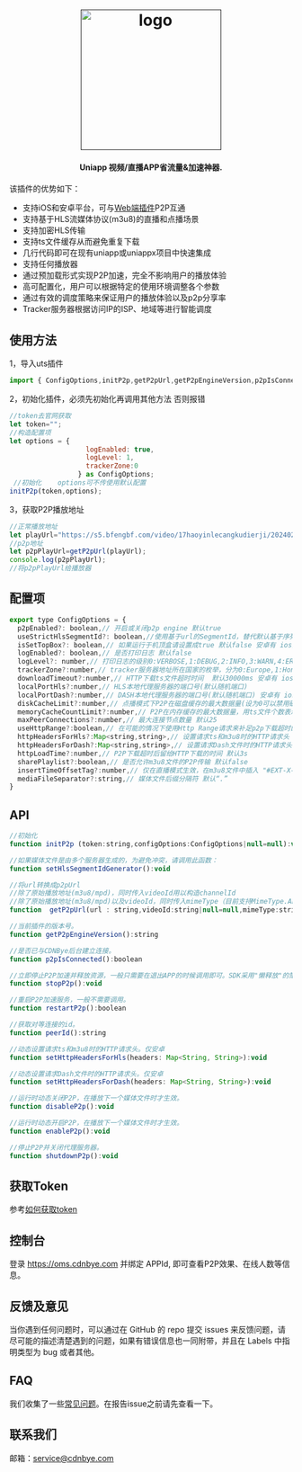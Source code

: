 <h1 align="center"><a href="" target="_blank" rel="noopener noreferrer"><img width="250" src="https://www.cdnbye.com/img/logo.png" alt="logo"></a></h1>
<h4 align="center">Uniapp 视频/直播APP省流量&加速神器.</h4>


该插件的优势如下：
- 支持iOS和安卓平台，可与[Web端插件](https://gitee.com/cdnbye/hlsjs-p2p-engine)P2P互通
- 支持基于HLS流媒体协议(m3u8)的直播和点播场景
- 支持加密HLS传输
- 支持ts文件缓存从而避免重复下载
- 几行代码即可在现有uniapp或uniappx项目中快速集成
- 支持任何播放器
- 通过预加载形式实现P2P加速，完全不影响用户的播放体验
- 高可配置化，用户可以根据特定的使用环境调整各个参数
- 通过有效的调度策略来保证用户的播放体验以及p2p分享率
- Tracker服务器根据访问IP的ISP、地域等进行智能调度

## 使用方法
1，导入uts插件
```javascript
import { ConfigOptions,initP2p,getP2pUrl,getP2pEngineVersion,p2pIsConnected,stopP2p } from "@/uni_modules/cdnbye-swarmcloud";

```
2，初始化插件，必须先初始化再调用其他方法 否则报错
```javascript
//token去官网获取
let token="";
//构造配置项
let options = {
				   logEnabled: true,
				   logLevel: 1,
				   trackerZone:0
				 } as ConfigOptions;
 //初始化    options可不传使用默认配置            
initP2p(token,options);
```

3，获取P2P播放地址
```javascript
//正常播放地址
let playUrl="https://s5.bfengbf.com/video/17haoyinlecangkudierji/20240216/index.m3u8";
//p2p地址
let p2pPlayUrl=getP2pUrl(playUrl);
console.log(p2pPlayUrl);
//将p2pPlayUrl给播放器 
```
## 配置项
```javascript
export type ConfigOptions = {
  p2pEnabled?: boolean,// 开启或关闭p2p engine 默认true
  useStrictHlsSegmentId?: boolean,//使用基于url的SegmentId，替代默认基于序列号的 默认false
  isSetTopBox?: boolean,// 如果运行于机顶盒请设置成true 默认false 安卓有 ios没有
  logEnabled?: boolean,// 是否打印日志 默认false
  logLevel?: number,// 打印日志的级别0:VERBOSE,1:DEBUG,2:INFO,3:WARN,4:ERROR 默认3
  trackerZone?:number,// tracker服务器地址所在国家的枚举，分为0:Europe,1:HongKong,2:USA 默认0
  downloadTimeout?:number,// HTTP下载ts文件超时时间  默认30000ms 安卓有 ios没有
  localPortHls?:number,// HLS本地代理服务器的端口号(默认随机端口)
  localPortDash?:number,// DASH本地代理服务器的端口号(默认随机端口) 安卓有 ios没有
  diskCacheLimit?:number,// 点播模式下P2P在磁盘缓存的最大数据量(设为0可以禁用磁盘缓存) 默认2000*1024*1024
  memoryCacheCountLimit?:number,// P2P在内存缓存的最大数据量，用ts文件个数表示 默认15
  maxPeerConnections?:number,// 最大连接节点数量 默认25
  useHttpRange?:boolean,// 在可能的情况下使用Http Range请求来补足p2p下载超时的剩余部分数据 默认true
  httpHeadersForHls?:Map<string,string>,// 设置请求ts和m3u8时的HTTP请求头 默认null
  httpHeadersForDash?:Map<string,string>,// 设置请求Dash文件时的HTTP请求头 默认null 安卓有 ios没有
  httpLoadTime?:number,// P2P下载超时后留给HTTP下载的时间 默认3s
  sharePlaylist?:boolean,// 是否允许m3u8文件的P2P传输 默认false
  insertTimeOffsetTag?:number,// 仅在直播模式生效，在m3u8文件中插入 "#EXT-X-START:TIME-OFFSET=[timeOffset]"，强制播放器从某个位置开始加载，其中 [timeOffset] 是在播放列表的偏移量，如果为负则从播放列表结尾往前偏移（单位：秒）
  mediaFileSeparator?:string,// 媒体文件后缀分隔符 默认“.”
}
```
## API
```javascript
//初始化 
function initP2p (token:string,configOptions:ConfigOptions|null=null):void

//如果媒体文件是由多个服务器生成的，为避免冲突，请调用此函数：
function setHlsSegmentIdGenerator():void

//将url转换成p2pUrl
//除了原始播放地址(m3u8/mpd)，同时传入videoId用以构造channelId
//除了原始播放地址(m3u8/mpd)以及videoId，同时传入mimeType（目前支持MimeType.APPLICATION_M3U8和MimeType.APPLICATION_MPD），用于无".m3u8"或".mpd"后缀的url。传入字符串m3u8或mpd
function  getP2pUrl(url : string,videoId:string|null=null,mimeType:string|null=null) : string

//当前插件的版本号。
function getP2pEngineVersion():string

//是否已与CDNBye后台建立连接。
function p2pIsConnected():boolean

//立即停止P2P加速并释放资源，一般只需要在退出APP的时候调用即可。SDK采用"懒释放"的策略，只有在重启p2p的时候才释放资源。对于性能较差的设备起播耗时可能比较明显，建议在视频播放之前提前调用 engine.stopP2p() 。
function stopP2p():void

//重启P2P加速服务，一般不需要调用。
function restartP2p():boolean

//获取对等连接的id。
function peerId():string

//动态设置请求ts和m3u8时的HTTP请求头。仅安卓
function setHttpHeadersForHls(headers: Map<String, String>):void

//动态设置请求Dash文件时的HTTP请求头。仅安卓
function setHttpHeadersForDash(headers: Map<String, String>):void

//运行时动态关闭P2P，在播放下一个媒体文件时才生效。
function disableP2p():void

//运行时动态开启P2P，在播放下一个媒体文件时才生效。
function enableP2p():void

//停止P2P并关闭代理服务器。
function shutdownP2p():void
```

## 获取Token
参考[如何获取token](https://www.cdnbye.com/cn/bindings.html#%E7%BB%91%E5%AE%9A-app-id-%E5%B9%B6%E8%8E%B7%E5%8F%96token)

## 控制台
登录 https://oms.cdnbye.com 并绑定 APPId, 即可查看P2P效果、在线人数等信息。

## 反馈及意见
当你遇到任何问题时，可以通过在 GitHub 的 repo 提交 issues 来反馈问题，请尽可能的描述清楚遇到的问题，如果有错误信息也一同附带，并且在 Labels 中指明类型为 bug 或者其他。



## FAQ
我们收集了一些[常见问题](https://www.cdnbye.com/faq.html)。在报告issue之前请先查看一下。

## 联系我们
邮箱：service@cdnbye.com